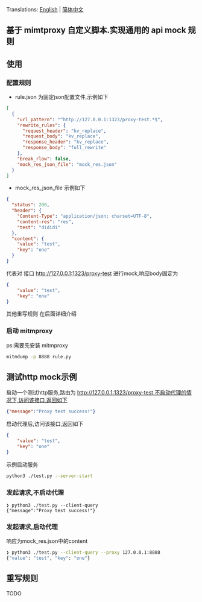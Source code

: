 Translations: [English](readme.md) | [简体中文](readme_zh.md)

## 基于 mimtproxy 自定义脚本.实现通用的 api mock 规则

## 使用
### 配置规则
* rule.json 为固定json配置文件,示例如下
```json
[
  {
    "url_pattern": "^http://127.0.0.1:1323/proxy-test.*$",
    "rewrite_rules": {
      "request_header": "kv_replace",
      "request_body": "kv_replace",
      "response_header": "kv_replace",
      "response_body": "full_rewrite"
    },
    "break_rlow": false,
    "mock_res_json_file": "mock_res.json"
  }
]
```
* mock_res_json_file 示例如下
``` json
{
  "status": 200,
  "header": {
    "Content-Type": "application/json; charset=UTF-8",
    "content-res": "res",
    "test": "dididi"
  },
  "content": {
    "value": "test",
    "key": "one"
  }
}
```
代表对 接口 http://127.0.0.1:1323/proxy-test 进行mock,响应body固定为
``` json
{
    "value": "test",
    "key": "one"
}
```
其他重写规则 在后面详细介绍
### 启动 mitmproxy 
ps:需要先安装 mitmproxy

```bash
mitmdump -p 8888 rule.py
```

## 测试http mock示例
启动一个测试http服务,路由为 http://127.0.0.1:1323/proxy-test,不启动代理的情况下,访问该接口,返回如下
``` json
{"message":"Proxy test success!"}
```
启动代理后,访问该接口,返回如下
``` json
{
    "value": "test",
    "key": "one"
}
```

示例启动服务
```bash
python3 ./test.py --server-start
```
### 发起请求,不启动代理
```
❯ python3 ./test.py --client-query                                                                
{"message":"Proxy test success!"} 

```
### 发起请求,启动代理
响应为mock_res.json中的content
```bash
❯ python3 ./test.py --client-query --proxy 127.0.0.1:8888                                         
{"value": "test", "key": "one"}
```

## 重写规则
TODO